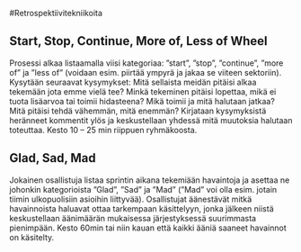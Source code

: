 #Retrospektiivitekniikoita

## Start, Stop, Continue, More of, Less of Wheel
Prosessi alkaa listaamalla viisi kategoriaa: ”start”, ”stop”, ”continue”, ”more of” ja ”less of” (voidaan esim. piirtää ympyrä ja jakaa se viiteen sektoriin). Kysytään seuraavat kysymykset: Mitä sellaista meidän pitäisi alkaa tekemään jota emme vielä tee? Minkä tekeminen pitäisi lopettaa, mikä ei tuota lisäarvoa tai toimii hidasteena? Mikä toimii ja mitä halutaan jatkaa? Mitä pitäisi tehdä vähemmän, mitä enemmän? Kirjataan kysymyksistä heränneet kommentit ylös ja keskustellaan yhdessä mitä muutoksia halutaan toteuttaa.  Kesto 10 – 25 min riippuen ryhmäkoosta.

## Glad, Sad, Mad
Jokainen osallistuja listaa sprintin aikana tekemiään havaintoja ja asettaa ne johonkin kategorioista ”Glad”, ”Sad” ja ”Mad” (”Mad” voi olla esim. jotain tiimin ulkopuolisiin asioihin liittyvää). Osallistujat äänestävät mitkä havainnoista haluavat ottaa tarkempaan käsittelyyn, jonka jälkeen niistä keskustellaan äänimäärän mukaisessa järjestyksessä suurimmasta pienimpään. Kesto 60min tai niin kauan että kaikki ääniä saaneet havainnot on käsitelty.

